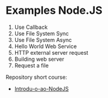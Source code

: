# Examples Node.JS
1. Use Callback
2. Use File System Sync
3. Use File System Async
4. Hello World Web Service
5. HTTP external server request
6. Building web server
7. Request a file

Repository short course:
* [Introdu-o-ao-NodeJS](https://github.com/renanbastos93/Introdu-o-ao-NodeJS)